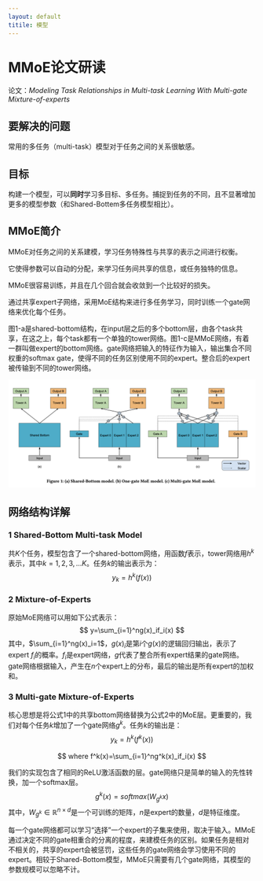 ```yaml
---
layout: default
titile: 模型
---
```


# MMoE论文研读

论文：*Modeling Task Relationships in Multi-task Learning With Multi-gate Mixture-of-experts*



## 要解决的问题

常用的多任务（multi-task）模型对于任务之间的关系很敏感。



## 目标

构建一个模型，可以**同时**学习多目标、多任务。捕捉到任务的不同，且不显著增加更多的模型参数（和Shared-Bottem多任务模型相比）。



## MMoE简介

MMoE对任务之间的关系建模，学习任务特殊性与共享的表示之间进行权衡。

它使得参数可以自动的分配，来学习任务间共享的信息，或任务独特的信息。

MMoE很容易训练，并且在几个回合就会收敛到一个比较好的损失。

通过共享expert子网络，采用MoE结构来进行多任务学习，同时训练一个gate网络来优化每个任务。

图1-a是shared-bottom结构，在input层之后的多个bottom层，由各个task共享，在这之上，每个task都有一个单独的tower网络。图1-c是MMoE网络，有着一群叫做expert的bottom网络。gate网络把输入的特征作为输入，输出集合不同权重的softmax gate，使得不同的任务区别使用不同的expert。整合后的expert被传输到不同的tower网络。

![MMoE 图1](./MMoE.png)



## 网络结构详解

### 1 Shared-Bottom Multi-task Model

共$K$个任务，模型包含了一个shared-bottom网络，用函数$f$表示，tower网络用$h^k$表示，其中$k=1,2,3,...K$。任务$k$的输出表示为：
$$
y_k=h^k(f(x))
$$

### 2 Mixture-of-Experts

原始MoE网络可以用如下公式表示：
$$
y=\sum_{i=1}^ng(x)_if_i(x)
$$
其中，$\sum_{i=1}^ng(x)_i=1$，$g(x)_i$是第$i$个$g(x)$的逻辑回归输出，表示了expert $f_i$的概率。$f_i$是expert网络，$g$代表了整合所有expert结果的gate网络。gate网络根据输入，产生在$n$个expert上的分布，最后的输出是所有expert的加权和。

### 3 Multi-gate Mixture-of-Experts

核心思想是将公式1中的共享bottom网络替换为公式2中的MoE层。更重要的，我们对每个任务$k$增加了一个gate网络$g^k$。任务$k$的输出是：
$$
y_k=h^k(f^k(x))
$$

$$
where f^k(x)=\sum_{i=1}^ng^k(x)_if_i(x)
$$

我们的实现包含了相同的ReLU激活函数的层。gate网络只是简单的输入的先性转换，加一个softmax层。
$$
g^k(x)=softmax(W_{g^k}x)
$$
其中，$W_{g^k}\in \mathbb R^{n\times d}$是一个可训练的矩阵，$n$是expert的数量，$d$是特征维度。

每一个gate网络都可以学习“选择”一个expert的子集来使用，取决于输入。MMoE通过决定不同的gate相重合的分离的程度，来建模任务的区别。如果任务是相对不相关的，共享的expert会被惩罚，这些任务的gate网络会学习使用不同的expert。相较于Shared-Bottom模型，MMoE只需要有几个gate网络，其模型的参数规模可以忽略不计。

